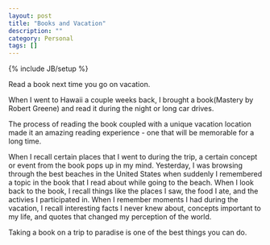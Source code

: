 ```yaml
---
layout: post
title: "Books and Vacation"
description: ""
category: Personal 
tags: []
---
```

{% include JB/setup %}


Read a book next time you go on vacation.

When I went to Hawaii a couple weeks back, I brought a book(Mastery by Robert Greene) and read it during the night or long car drives.

The process of reading the book coupled with a unique vacation location made it an amazing reading experience - one that will be memorable for a long time.

When I recall certain places that I went to during the trip, a certain concept or event from the book pops up in my mind. Yesterday, I was browsing through the best beaches in the United States when suddenly I remembered a topic in the book that I read about while going to the beach. When I look back to the book, I recall things like the places I saw, the food I ate, and the activies I participated in. When I remember moments I had during the vacation, I recall interesting facts I never knew about, concepts important to my life, and quotes that changed my perception of the world.

Taking a book on a trip to paradise is one of the best things you can do. 